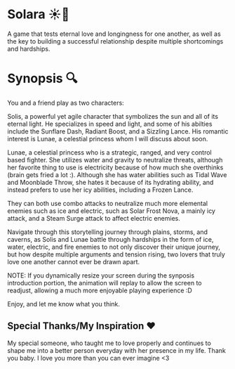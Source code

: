 # Solara ☀️🌙
A game that tests eternal love and longingness for one another, as well as the key to building a successful relationship despite multiple shortcomings and hardships.

# Synopsis 🔍
You and a friend play as two characters:

Solis, a powerful yet agile character that symbolizes the sun and all of its eternal light. He specializes in speed and light, and some of his abilties include the Sunflare Dash, Radiant Boost, and a Sizzling Lance. His romantic interest is Lunae, a celestial princess whom I will discuss about soon.

Lunae, a celestial princess who is a strategic, ranged, and very control based fighter. She utilizes water and gravity to neutralize threats, although her favorite thing to use is electricity because of how much she overthinks (brain gets fried a lot :).
Although she has water abilities such as Tidal Wave and Moonblade Throw, she hates it because of its hydrating ability, and instead prefers to use her icy abilities, including a Frozen Lance.

They can both use combo attacks to neutralize much more elemental enemies such as ice and electric, such as Solar Frost Nova, a mainly icy attack, and a Steam Surge attack to affect electric enemies.

Navigate through this storytelling journey through plains, storms, and caverns, as Solis and Lunae battle through hardships in the form of ice, water, electric, and fire enemies to not only discover their unique journey, but how despite multiple arguments and tension rising, two lovers that truly love one another cannot ever be drawn apart.

NOTE: If you dynamically resize your screen during the synposis introduction portion, the animation will replay to allow the screen to readjust, allowing a much more enjoyable playing experience :D

Enjoy, and let me know what you think.

## Special Thanks/My Inspiration ❤️
My special someone, who taught me to love properly and continues to shape me into a better person everyday with her presence in my life. Thank you baby. I love you more than you can ever imagine <3